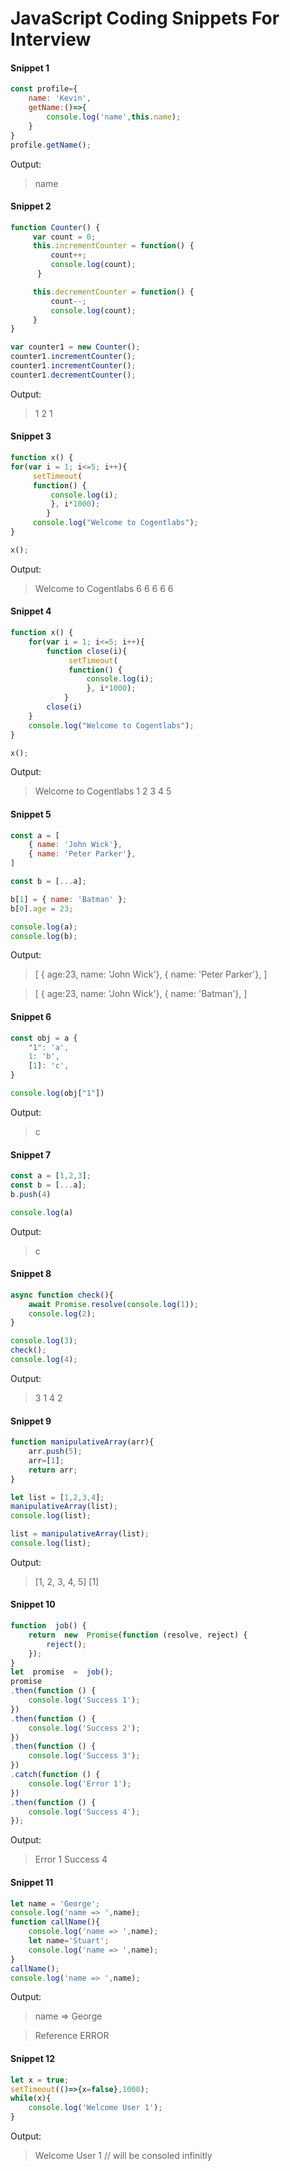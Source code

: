 # JavaScript Coding Snippets For Interview

#### Snippet 1
```javascript
const profile={
    name: 'Kevin',
    getName:()=>{
        console.log('name',this.name);
    }
}
profile.getName();
```

Output:

> name 
#### Snippet 2
```javascript
function Counter() {
	 var count = 0;
	 this.incrementCounter = function() { 
		 count++;
		 console.log(count);
	  } 

	 this.decrementCounter = function() {
		 count--;
		 console.log(count);
	 }
}

var counter1 = new Counter();
counter1.incrementCounter();
counter1.incrementCounter();
counter1.decrementCounter();
```

Output:

> 1
> 2
> 1
#### Snippet 3
```javascript
function x() { 
for(var i = 1; i<=5; i++){ 
	 setTimeout(
	 function() {
		 console.log(i);
		 }, i*1000);
		} 
	 console.log("Welcome to Cogentlabs");
} 

x();
```

Output:

> Welcome to Cogentlabs
> 6
> 6
> 6
> 6
> 6
#### Snippet 4
```javascript
function x() { 
	for(var i = 1; i<=5; i++){
		function close(i){ 
			 setTimeout(
			 function() {
				 console.log(i);
				 }, i*1000);
			} 
		close(i)
	}
	console.log("Welcome to Cogentlabs");
} 

x();
```

Output:

> Welcome to Cogentlabs
> 1
> 2
> 3
> 4
> 5
#### Snippet 5
```javascript
const a = [
	{ name: 'John Wick'},
	{ name: 'Peter Parker'},
]

const b = [...a];

b[1] = { name: 'Batman' };
b[0].age = 23; 

console.log(a);
console.log(b);
```

Output:

> [
	{ age:23, name: 'John Wick'},
	{ name: 'Peter Parker'},
]

>[
	{ age:23, name: 'John Wick'},
	{ name: 'Batman'},
]

#### Snippet 6
```javascript
const obj = a {
	"1": 'a',
	1: 'b',
	[1]: 'c',
}

console.log(obj["1"])
```

Output:

> c

#### Snippet 7
```javascript
const a = [1,2,3];
const b = [...a];
b.push(4)

console.log(a)
```

Output:

> c

#### Snippet 8
```javascript
async function check(){
	await Promise.resolve(console.log(1));
	console.log(2);
}

console.log(3);
check();
console.log(4);

```

Output:

> 3
> 1
> 4
> 2

#### Snippet 9
```javascript
function manipulativeArray(arr){
	arr.push(5);
	arr=[1];
	return arr;
}

let list = [1,2,3,4];
manipulativeArray(list);
console.log(list);

list = manipulativeArray(list);
console.log(list);

```

Output:

> [1, 2, 3, 4, 5]
> [1]

#### Snippet 10
```javascript
function  job() {
	return  new  Promise(function (resolve, reject) {
		reject();
	});
}
let  promise  =  job();
promise
.then(function () {
	console.log('Success 1');
})
.then(function () {
	console.log('Success 2');
})
.then(function () {
	console.log('Success 3');
})
.catch(function () {
	console.log('Error 1');
})
.then(function () {
	console.log('Success 4');
});

```

Output:

> Error 1
> Success 4


#### Snippet 11
```javascript
let name = 'George';
console.log('name => ',name);
function callName(){
	console.log('name => ',name);
	let name='Stuart';
	console.log('name => ',name);
}
callName();
console.log('name => ',name);
```

Output:

> name => George

> Reference ERROR

#### Snippet 12
```javascript
let x = true;
setTimeout(()=>{x=false},1000);
while(x){
	console.log('Welcome User 1');
}
```

Output:

> Welcome User 1 // will be consoled infinitly
